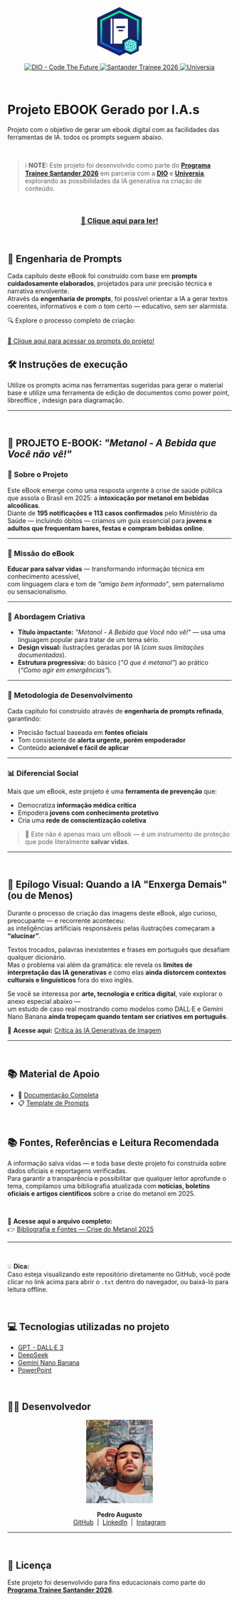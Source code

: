 <p align="center">
    <img width="100" src="./assets/img/readme-images/banner.png">
</p>

<p align="center">
<a href="https://dio.me/">
    <img src="https://img.shields.io/badge/DIO-Code_The_Future-28DA77?logo=youtube" alt="DIO - Code The Future">
</a>
<a href="https://www.santander.com.br/hotsite/traineesantander/">
    <img src="https://img.shields.io/badge/Santander-Trainee_2026-FF0000" alt="Santander Trainee 2026">
</a>
<a href="https://www.universia.net/br/home">
    <img src="https://img.shields.io/badge/Universia-Recrutamento-00A2E4" alt="Universia">
</a>
</p>


</br>

# Projeto EBOOK Gerado por I.A.s


Projeto com o objetivo de gerar um ebook digital com as facilidades das ferramentas de IA. todos os prompts
seguem abaixo.

</br>

> ℹ️ **NOTE:** Este projeto foi desenvolvido como parte do [**Programa Trainee Santander 2026**](https://www.santander.com.br/hotsite/traineesantander/) em parceria com a [**DIO**](https://dio.me) e [**Universia**](https://www.universia.net/br/home), explorando as possibilidades da IA generativa na criação de conteúdo.

</br>

### <div align="center"><a  href="https://github.com/felipeAguiarCode/prompts-recipe-to-create-a-ebook/blob/main/output/ebook%20-%20css%20jedi%20output.pdf" title="View PDF now" > 📕 Clique aqui para ler!</a></div>

</br>

## 🧠 Engenharia de Prompts

Cada capítulo deste eBook foi construído com base em **prompts cuidadosamente elaborados**, projetados para unir precisão técnica e narrativa envolvente.  
Através da **engenharia de prompts**, foi possível orientar a IA a gerar textos coerentes, informativos e com o tom certo — educativo, sem ser alarmista.

🔍 Explore o processo completo de criação:

### <div align="center">
  <a href="https://github.com/apedrodev1/prompts-recipe-to-create-a-ebook/tree/main/prompts" title="Ver prompts utilizados">
    📘 Clique aqui para acessar os prompts do projeto!</a></div>


</br>

## 🛠️ Instruções de execução

Utilize os prompts acima nas ferramentas sugeridas para gerar o material base e utilize uma ferramenta de edição de documentos como power point, libreoffice , indesign para diagramação.


---

</br>

## 📗 PROJETO E-BOOK: *"Metanol - A Bebida que Você não vê!"*

### 🎯 Sobre o Projeto
Este eBook emerge como uma resposta urgente à crise de saúde pública que assola o Brasil em 2025: a **intoxicação por metanol em bebidas alcoólicas**.  
Diante de **195 notificações e 113 casos confirmados** pelo Ministério da Saúde — incluindo óbitos — criamos um guia essencial para **jovens e adultos que frequentam bares, festas e compram bebidas online**.

---

### 🚨 Missão do eBook
**Educar para salvar vidas** — transformando informação técnica em conhecimento acessível,  
com linguagem clara e tom de *“amigo bem informado”*, sem paternalismo ou sensacionalismo.

---

### 🎨 Abordagem Criativa
- **Título impactante:** *"Metanol - A Bebida que Você não vê!"* — usa uma linguagem popular para tratar de um tema sério.  
- **Design visual:** ilustrações geradas por IA (*com suas limitações documentadas*).  
- **Estrutura progressiva:** do básico (*“O que é metanol”*) ao prático (*“Como agir em emergências”*).

---

### 🔧 Metodologia de Desenvolvimento
Cada capítulo foi construído através de **engenharia de prompts refinada**, garantindo:

- Precisão factual baseada em **fontes oficiais**  
- Tom consistente de **alerta urgente, porém empoderador**  
- Conteúdo **acionável e fácil de aplicar**  

---

### 📊 Diferencial Social
Mais que um eBook, este projeto é uma **ferramenta de prevenção** que:

- Democratiza **informação médica crítica**  
- Empodera **jovens com conhecimento protetivo**  
- Cria uma **rede de conscientização coletiva**  

> 🧩 Este não é apenas mais um eBook — é um instrumento de proteção que pode literalmente **salvar vidas**.

---

</br>


## 🧠 Epílogo Visual: Quando a IA "Enxerga Demais" (ou de Menos)

Durante o processo de criação das imagens deste eBook, algo curioso, preocupante — e recorrente aconteceu:  
as inteligências artificiais responsáveis pelas ilustrações começaram a **“alucinar”**.

Textos trocados, palavras inexistentes e frases em português que desafiam qualquer dicionário.  
Mas o problema vai além da gramática: ele revela os **limites de interpretação das IA generativas** e como elas **ainda distorcem contextos culturais e linguísticos** fora do eixo inglês.

Se você se interessa por **arte, tecnologia e crítica digital**, vale explorar o anexo especial abaixo —  
um estudo de caso real mostrando como modelos como DALL·E e Gemini Nano Banana **ainda tropeçam quando tentam ser criativos em português**.  

🔁 **Acesse aqui:** [Crítica às IA Generativas de Imagem](https://github.com/apedrodev1/prompts-recipe-to-create-a-ebook/blob/main/ap%C3%AAndice.md)

---
</br>

## 📚 Material de Apoio
- 📄 [Documentação Completa](https://github.com/felipeAguiarCode/prompts-recipe-to-create-a-ebook/tree/main)
- 📋 [Template de Prompts](https://github.com/apedrodev1/prompts-recipe-to-create-a-ebook/tree/main/prompts)  

</br>

## 📚 Fontes, Referências e Leitura Recomendada

A informação salva vidas — e toda base deste projeto foi construída sobre dados oficiais e reportagens verificadas.  
Para garantir a transparência e possibilitar que qualquer leitor aprofunde o tema, compilamos uma bibliografia atualizada com **notícias, boletins oficiais e artigos científicos** sobre a crise do metanol em 2025.

</br>

🧾 **Acesse aqui o arquivo completo:**  
👉 [Bibliografia e Fontes — Crise do Metanol 2025](./assets/sources/bibliografia-e-fontes-relevantes.txt)

---

</br>

💡 **Dica:**  
Caso esteja visualizando este repositório diretamente no GitHub, você pode clicar no link acima para abrir o `.txt` dentro do navegador, ou baixá-lo para leitura offline.


</br>

## 💻 Tecnologias utilizadas no projeto

- [GPT - DALL·E 3](https://chat.openai.com/) 
- [DeepSeek](https://www.deepseek.com/)
- [Gemini Nano Banana](https://gemini.google/overview/image-generation/)
- [PowerPoint](https://www.microsoft.com/en/microsoft-365/powerpoint)

</br>

## 👨‍💻 Desenvolvedor

<p align="center">
  <img src="./assets/img/readme-images/apedrodev1-pic.jpg" width="150" alt="Foto de Pedro Augusto"/>
</p>

<p align="center">
  <b>Pedro Augusto</b>  
  <br>
  <a href="https://github.com/apedrodev1">GitHub</a> &nbsp;|&nbsp;
  <a href="https://www.linkedin.com/in/pedro-augusto-rocha-548b28110/">LinkedIn</a> &nbsp;|&nbsp;
  <a href="https://www.instagram.com/apedrorocha/">Instagram</a>
</p>


---

</br>

## 📄 Licença
Este projeto foi desenvolvido para fins educacionais como parte do [**Programa Trainee Santander 2026**](https://www.santander.com.br/hotsite/traineesantander/).


